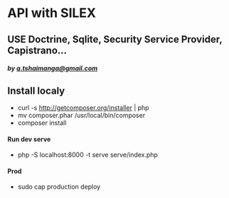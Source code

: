 # API with SILEX

## USE Doctrine, Sqlite, Security Service Provider, Capistrano...
##### by q.tshaimanga@gmail.com

## Install localy
  - curl -s http://getcomposer.org/installer | php
  - mv composer.phar /usr/local/bin/composer
  - composer install

#### Run dev serve
  - php -S localhost:8000 -t serve serve/index.php

#### Prod
  - sudo cap production deploy
